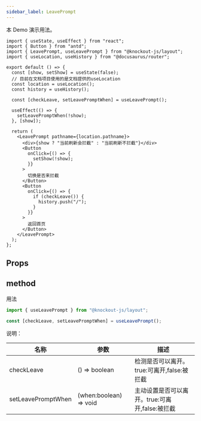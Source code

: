 ```yaml
---
sidebar_label: LeavePrompt
---
```


本 Demo 演示用法。

```tsx preview
import { useState, useEffect } from "react";
import { Button } from "antd";
import { LeavePrompt, useLeavePrompt } from "@knockout-js/layout";
import { useLocation, useHistory } from "@docusaurus/router";

export default () => {
  const [show, setShow] = useState(false);
  // 目前在文档项目使用的是文档提供的useLocation
  const location = useLocation();
  const history = useHistory();

  const [checkLeave, setLeavePromptWhen] = useLeavePrompt();

  useEffect(() => {
    setLeavePromptWhen(!show);
  }, [show]);

  return (
    <LeavePrompt pathname={location.pathname}>
      <div>{show ? "当前刷新会拦截" : "当前刷新不拦截"}</div>
      <Button
        onClick={() => {
          setShow(!show);
        }}
      >
        切换是否来拦截
      </Button>
      <Button
        onClick={() => {
          if (checkLeave()) {
            history.push("/");
          }
        }}
      >
        返回首页
      </Button>
    </LeavePrompt>
  );
};
```

## Props

<ReactDocgenProps path="../src/components/leave-prompt/index.tsx"></ReactDocgenProps>

## method

用法

```ts
import { useLeavePrompt } from "@knockout-js/layout";

const [checkLeave, setLeavePromptWhen] = useLeavePrompt();
```
说明：

| 名称               | 参数                   | 描述                                           |
| ------------------ | ---------------------- | ---------------------------------------------- |
| checkLeave         | () => boolean          | 检测是否可以离开。true:可离开,false:被拦截     |
| setLeavePromptWhen | (when:boolean) => void | 主动设置是否可以离开。true:可离开,false:被拦截 |
